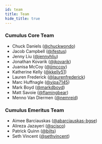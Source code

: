 ```yaml
---
id: team
title: Team
hide_title: true
---
```


### Cumulus Core Team

- Chuck Daniels ([@chuckwondo](https://github.com/chuckwondo))
- Jacob Campbell ([@ifestus](https://github.com/ifestus))
- Jenny Liu ([@jennyhliu](https://github.com/jennyhliu))
- Jonathan Kovarik ([@jkovarik](https://github.com/Jkovarik))
- Juanisa McCoy ([@jjmccoy](https://github.com/jjmccoy))
- Katherine Kelly ([@kkelly51](https://github.com/kkelly51))
- Lauren Frederick ([@laurenfrederick](https://github.com/laurenfrederick))
- Marc Huffnagle ([@yjpa7145](https://github.com/yjpa7145))
- Mark Boyd ([@markdboyd](https://github.com/markdboyd))
- Matt Savoie ([@flamingbear](https://github.com/flamingbear))
- Menno Van Diermen ([@nemreid](https://github.com/nemreid))

### Cumulus Emeritus Team

- Aimee Barciauskas ([@abarciauskas-bgse](https://github.com/abarciauskas-bgse))
- Alireza Jazayeri ([@scisco](https://github.com/scisco))
- Patrick Quinn ([@bilts](https://github.com/bilts))
- Seth Vincent ([@sethvincent](https://github.com/sethvincent))
